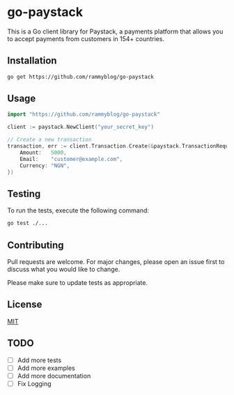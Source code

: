 # go-paystack

This is a Go client library for Paystack, a payments platform that allows you to accept payments from customers in 154+ countries.

## Installation

```bash
go get https://github.com/rammyblog/go-paystack
```

## Usage

```go
import "https://github.com/rammyblog/go-paystack"

client := paystack.NewClient("your_secret_key")

// Create a new transaction
transaction, err := client.Transaction.Create(&paystack.TransactionRequest{
    Amount:   5000,
    Email:    "customer@example.com",
    Currency: "NGN",
})
```

## Testing

To run the tests, execute the following command:

```bash
go test ./...
```

## Contributing

Pull requests are welcome. For major changes, please open an issue first to discuss what you would like to change.

Please make sure to update tests as appropriate.

## License

[MIT](https://choosealicense.com/licenses/mit/)


## TODO

- [ ] Add more tests
- [ ] Add more examples
- [ ] Add more documentation
- [ ] Fix Logging
